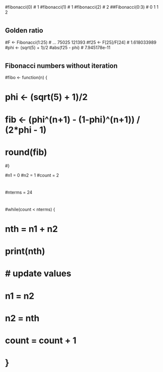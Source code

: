 
#fibonacci(0)                            # 1
#fibonacci(1)                            # 1
#fibonacci(2)                            # 2
##Fibonacci(0:3)                          # 0 1 1 2
#
#
## Golden ratio
#F <- Fibonacci(1:25)                    # ... 75025 121393
#f25 <- F[25]/F[24]                      #     1.618033989
#phi <- (sqrt(5) + 1)/2
#abs(f25 - phi)                          # 7.945178e-11
#
## Fibonacci numbers without iteration
#fibo <- function(n) {
#  phi <- (sqrt(5) + 1)/2
#  fib <- (phi^(n+1) - (1-phi)^(n+1)) / (2*phi - 1)
#  round(fib)
#}

#n1 = 0
#n2 = 1
#count = 2
#
#nterms = 24
#
#while(count < nterms) {
#            nth = n1 + n2
#            print(nth)
#            # update values
#            n1 = n2
#            n2 = nth
#            count = count + 1
#        }
